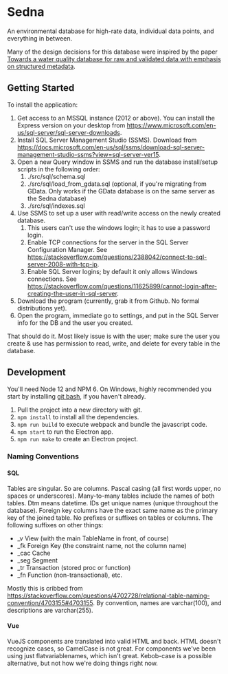 Sedna
=====
An environmental database for high-rate data, individual data points, and everything in between.

Many of the design decisions for this database were inspired by the paper [Towards a water quality database for raw and validated data with emphasis on structured metadata](https://iwaponline.com/wqrj/article/54/1/1/64706/Towards-a-water-quality-database-for-raw-and).

Getting Started
---------------
To install the application:

1. Get access to an MSSQL instance (2012 or above).  You can install the Express version on your desktop from <https://www.microsoft.com/en-us/sql-server/sql-server-downloads>.
2. Install SQL Server Management Studio (SSMS).  Download from <https://docs.microsoft.com/en-us/sql/ssms/download-sql-server-management-studio-ssms?view=sql-server-ver15>.
3. Open a new Query window in SSMS and run the database install/setup scripts in the following order:
    1. ./src/sql/schema.sql
    2. ./src/sql/load_from_gdata.sql (optional, if you're migrating from GData.  Only works if the GData database is on the same server as the Sedna database)
    3. ./src/sql/indexes.sql
4. Use SSMS to set up a user with read/write access on the newly created database.  
    1. This users can't use the windows login; it has to use a password login.
    2. Enable TCP connections for the server in the SQL Server Configuration Manager.  See <https://stackoverflow.com/questions/2388042/connect-to-sql-server-2008-with-tcp-ip>.
    3. Enable SQL Server logins; by default it only allows Windows connections.  See <https://stackoverflow.com/questions/11625899/cannot-login-after-creating-the-user-in-sql-server>.
5. Download the program (currently, grab it from Github.  No formal distributions yet).
6. Open the program, immediate go to settings, and put in the SQL Server info for the DB and the user you created.

That should do it.  Most likely issue is with the user; make sure the user you create & use has permission to read, write, and delete for every table in the database.

Development
-----------
You'll need Node 12 and NPM 6.  On Windows, highly recommended you start by installing [git bash](https://git-scm.com), if you haven't already.  

1. Pull the project into a new directory with git.  
2. `npm install` to install all the dependencies. 
3. `npm run build` to execute webpack and bundle the javascript code.  
4. `npm start` to run the Electron app. 
5. `npm run make` to create an Electron project.

### Naming Conventions
#### SQL
Tables are singular.  So are columns.  Pascal casing (all first words upper, no spaces or underscores).  Many-to-many tables include the names of both tables.  Dtm means datetime.  IDs get unique names (unique throughout the database).  Foreign key columns have the exact same name as the primary key of the joined table.  No prefixes or suffixes on tables or columns.  The following suffixes on other things:
* _v View (with the main TableName in front, of course)
* _fk Foreign Key (the constraint name, not the column name)
* _cac Cache
* _seg Segment
* _tr Transaction (stored proc or function)
* _fn Function (non-transactional), etc.

Mostly this is cribbed from <https://stackoverflow.com/questions/4702728/relational-table-naming-convention/4703155#4703155>.
By convention, names are varchar(100), and descriptions are varchar(255).

#### Vue
VueJS components are translated into valid HTML and back.  HTML doesn't recognize cases, so CamelCase is not great.  For components we've been using just flatvariablenames, which isn't great.  Kebob-case is a possible alternative, but not how we're doing things right now.